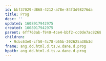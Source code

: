 ```yaml
---
id: bbf37029-d868-4212-a78e-84f3d98276da
title: Prog
desc: ''
updated: 1608917942975
created: 1608917942975
parent: 6ff763ab-f940-4ce4-bbf2-cc0de7ac8268
children:
  - 9cbc63e0-cf50-4c78-b55b-202625a38b3d
fname: ang.dd.html.d.ts.w.dane.d.prog
hpath: ang.dd.html.d.ts.w.dane.d.prog
---
```



